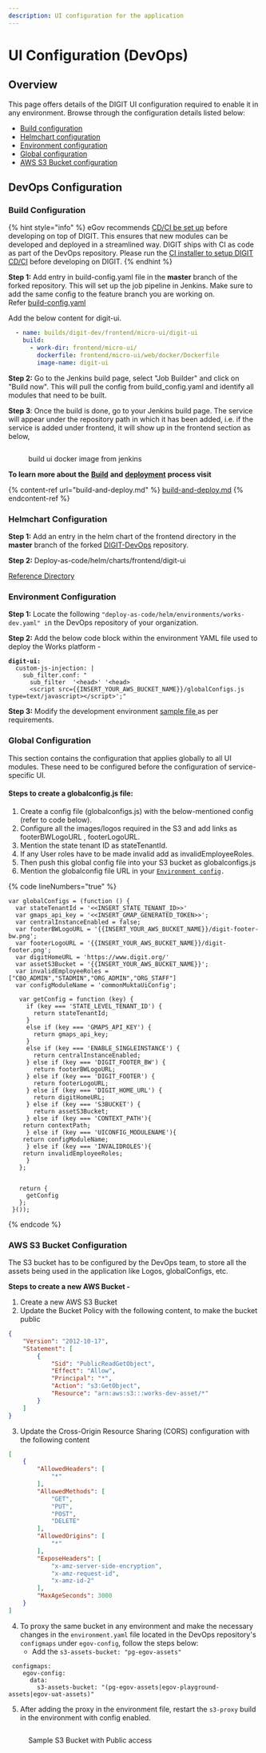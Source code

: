 ```yaml
---
description: UI configuration for the application
---
```


# UI Configuration (DevOps)

## **Overview**

This page offers details of the DIGIT UI configuration required to enable it in any environment. Browse through the configuration details listed below:

* [Build configuration](ui-configuration-devops.md#build-configuration)
* [Helmchart configuration](ui-configuration-devops.md#helmchart-configuration)
* [Environment configuration](ui-configuration-devops.md#environment-configuration)
* [Global configuration](ui-configuration-devops.md#global-configuration)
* [AWS S3 Bucket configuration](ui-configuration-devops.md#aws-s3-bucket-configuration)

## **DevOps Configuration**

### **Build Configuration**

{% hint style="info" %}
eGov recommends [CD/CI be set up](https://urban.digit.org/installation/jenkins-setup) before developing on top of DIGIT. This ensures that new modules can be developed and deployed in a streamlined way. DIGIT ships with CI as code as part of the DevOps repository. Please run the [CI installer to setup DIGIT CD/CI](https://urban.digit.org/installation/jenkins-setup) before developing on DIGIT.&#x20;
{% endhint %}

**Step 1:** Add entry in build-config.yaml file in the **master** branch of the forked repository. This will set up the job pipeline in Jenkins. Make sure to add the same config to the feature branch you are working on.\
Refer  [build-config.yaml](https://github.com/egovernments/DIGIT-OSS/blob/6faf040bfecdc9b023e5578adf1e8c3480c8458b/build/build-config.yml#L734)

Add the below content for digit-ui.

```yaml
  - name: builds/digit-dev/frontend/micro-ui/digit-ui
    build:
      - work-dir: frontend/micro-ui/
        dockerfile: frontend/micro-ui/web/docker/Dockerfile
        image-name: digit-ui
```

**Step 2:** Go to the Jenkins build page, select "Job Builder" and click on "Build now". This will pull the config from build\_config.yaml and identify all modules that need to be built.&#x20;

**Step 3**: Once the build is done, go to your Jenkins build page. The service will appear under the repository path in which it has been added, i.e. if the service is added under frontend, it will show up in the frontend section as below,



<figure><img src="../../../.gitbook/assets/Screenshot 2023-06-13 at 12.10.44 PM.png" alt=""><figcaption><p>build ui docker image from jenkins</p></figcaption></figure>

&#x20;**To learn more about the** [**Build**](https://core.digit.org/guides/developer-guide/ui-developer-guide/build-and-deploy#build) **and** [**deployment**](https://core.digit.org/guides/developer-guide/ui-developer-guide/build-and-deploy#deploy) **process visit**&#x20;

{% content-ref url="build-and-deploy.md" %}
[build-and-deploy.md](build-and-deploy.md)
{% endcontent-ref %}

### **Helmchart Configuration**

**Step 1:** Add an entry in the helm chart of the frontend directory in the **master** branch of the forked [DIGIT-DevOps](https://github.com/egovernments/DIGIT-DevOps) repository.&#x20;

**Step 2:** Deploy-as-code/helm/charts/frontend/digit-ui

[Reference Directory](https://github.com/egovernments/DIGIT-DevOps/tree/master/deploy-as-code/helm/charts/frontend/digit-ui)

### **Environment Configuration**

**Step 1:** Locate the following `"deploy-as-code/helm/environments/works-dev.yaml" i`n the DevOps repository of your organization.&#x20;

**Step 2:** Add the below code block within the environment YAML file used to deploy the Works platform -    &#x20;

<pre class="language-yaml"><code class="lang-yaml"><strong>digit-ui:
</strong>  custom-js-injection: |
    sub_filter.conf: "
      sub_filter  '&#x3C;head>' '&#x3C;head>
      &#x3C;script src={{INSERT_YOUR_AWS_BUCKET_NAME}}/globalConfigs.js type=text/javascript>&#x3C;/script>';"
</code></pre>

**Step 3:** Modify the development environment [sample file ](https://github.com/egovernments/DIGIT-DevOps/blob/efaf8d4335995d2c46c136d06a04e4ea2c2ef581/deploy-as-code/helm/environments/uat.yaml#L430)as per requirements.&#x20;

### **Global Configuration**&#x20;

This section contains the configuration that applies globally to all UI modules. These need to be configured before the configuration of service-specific UI.

#### Steps to create a globalconfig.js file:

1. Create a config file (globalconfigs.js) with the below-mentioned config (refer to code below).
2. Configure all the images/logos required in the S3 and add links as footerBWLogoURL , footerLogoURL.
3. Mention the state tenant ID as stateTenantId.
4. If any User roles have to be made invalid add as invalidEmployeeRoles.
5. Then push this global config file into your S3 bucket as globalconfigs.js
6. Mention the globalconfig file URL in your [`Environment config`](ui-configuration-devops.md#environment-configuration)`.`&#x20;

{% code lineNumbers="true" %}
```
var globalConfigs = (function () {
  var stateTenantId = '<<INSERT_STATE_TENANT_ID>>'
  var gmaps_api_key = '<<INSERT_GMAP_GENERATED_TOKEN>>';
  var centralInstanceEnabled = false;
  var footerBWLogoURL = '{{INSERT_YOUR_AWS_BUCKET_NAME}}/digit-footer-bw.png';
  var footerLogoURL = '{{INSERT_YOUR_AWS_BUCKET_NAME}}/digit-footer.png';
  var digitHomeURL = 'https://www.digit.org/'
  var assetS3Bucket = '{{INSERT_YOUR_AWS_BUCKET_NAME}}';
  var invalidEmployeeRoles = ["CBO_ADMIN","STADMIN","ORG_ADMIN","ORG_STAFF"] 
  var configModuleName = 'commonMuktaUiConfig'; 

   var getConfig = function (key) {
     if (key === 'STATE_LEVEL_TENANT_ID') {
       return stateTenantId;
     }
     else if (key === 'GMAPS_API_KEY') {
       return gmaps_api_key;
     }
     else if (key === 'ENABLE_SINGLEINSTANCE') {
       return centralInstanceEnabled;
     } else if (key === 'DIGIT_FOOTER_BW') {
       return footerBWLogoURL;
     } else if (key === 'DIGIT_FOOTER') {
       return footerLogoURL;
     } else if (key === 'DIGIT_HOME_URL') {
       return digitHomeURL;
     } else if (key === 'S3BUCKET') {
       return assetS3Bucket;
     } else if (key === 'CONTEXT_PATH'){
	return contextPath;
     } else if (key === 'UICONFIG_MODULENAME'){
	return configModuleName;
     } else if (key === 'INVALIDROLES'){
	return invalidEmployeeRoles;
     }
   };
 
 
   return {
     getConfig
   };
 }());

```
{% endcode %}

### AWS S3 Bucket Configuration

The S3 bucket has to be configured by the DevOps team, to store all the assets being used in the application like Logos, globalConfigs, etc.

**Steps to create a new AWS Bucket -**

1. Create a new AWS S3 Bucket&#x20;
2. Update the Bucket Policy with the following content, to make the bucket public&#x20;

```json
{
    "Version": "2012-10-17",
    "Statement": [
        {
            "Sid": "PublicReadGetObject",
            "Effect": "Allow",
            "Principal": "*",
            "Action": "s3:GetObject",
            "Resource": "arn:aws:s3:::works-dev-asset/*"
        }
    ]
}
```

3. Update the Cross-Origin Resource Sharing (CORS) configuration with the following content

```json
[
    {
        "AllowedHeaders": [
            "*"
        ],
        "AllowedMethods": [
            "GET",
            "PUT",
            "POST",
            "DELETE"
        ],
        "AllowedOrigins": [
            "*"
        ],
        "ExposeHeaders": [
            "x-amz-server-side-encryption",
            "x-amz-request-id",
            "x-amz-id-2"
        ],
        "MaxAgeSeconds": 3000
    }
]
```

4. To proxy the same bucket in any environment and make the necessary changes in the `environment.yaml` file located in the DevOps repository's `configmaps` under `egov-config`, follow the steps below:
   * Add the `s3-assets-bucket: "pg-egov-assets"`

```
 configmaps:
    egov-config:
      data:
        s3-assets-bucket: "(pg-egov-assets|egov-playground-assets|egov-uat-assets)"
```

5. After adding the proxy in the environment file, restart the `s3-proxy` build in the environment with config enabled.

<figure><img src="../../../.gitbook/assets/Screenshot 2023-06-13 at 12.56.30 PM.png" alt=""><figcaption><p>Sample S3 Bucket with Public access</p></figcaption></figure>
